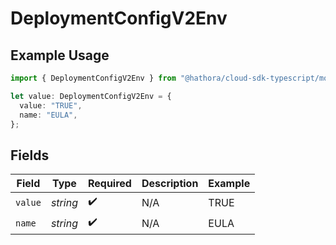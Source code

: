 # DeploymentConfigV2Env

## Example Usage

```typescript
import { DeploymentConfigV2Env } from "@hathora/cloud-sdk-typescript/models/components";

let value: DeploymentConfigV2Env = {
  value: "TRUE",
  name: "EULA",
};
```

## Fields

| Field              | Type               | Required           | Description        | Example            |
| ------------------ | ------------------ | ------------------ | ------------------ | ------------------ |
| `value`            | *string*           | :heavy_check_mark: | N/A                | TRUE               |
| `name`             | *string*           | :heavy_check_mark: | N/A                | EULA               |